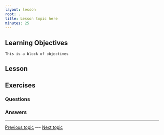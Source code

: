 ```yaml
---
layout: lesson
root: .
title: Lesson topic here
minutes: 25
---
```


<!-- rename file with the lesson name replacing template -->

## Learning Objectives 

    This is a block of objectives


## Lesson 


## Exercises

### Questions

### Answers



---

[Previous topic]() --- [Next topic]()


